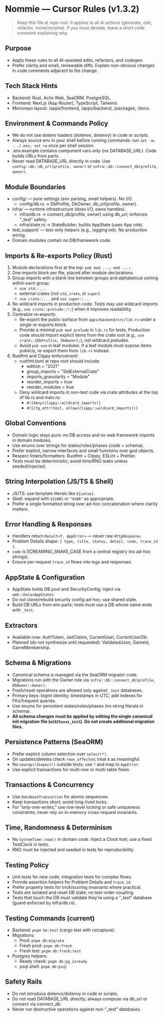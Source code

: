 # Nommie — Cursor Rules (v1.3.2)

> Keep this file at repo root. It applies to all AI actions (generate, edit, refactor, move/rename). If you must deviate, leave a short code comment explaining why.

## Purpose
- Apply these rules to all AI-assisted edits, refactors, and codegen.
- Prefer clarity and small, reviewable diffs. Explain non-obvious changes in code comments adjacent to the change.

## Tech Stack Hints
- Backend: Rust, Actix Web, SeaORM, PostgreSQL.
- Frontend: Next.js (App Router), TypeScript, Tailwind.
- Monorepo layout: /apps/frontend, /apps/backend, /packages, /docs.

## Environment & Commands Policy
- We do not use dotenv loaders (dotenvx, dotenvy) in code or scripts.
- Always source env in your shell before running commands: run `set -a; . ./.env; set +a` once per shell session.
- .env.example contains component vars only (no DATABASE_URL). Code builds URLs from parts.
- Never read DATABASE_URL directly in code. Use `config::db::db_url(profile, owner)` or `infra::db::connect_db(profile, owner)`.

## Module Boundaries
- config/ — pure settings (env parsing, small helpers). No I/O.
  - config/db.rs → DbProfile, DbOwner, db_url(profile, owner).
- infra/ — runtime infrastructure (does I/O, owns handles).
  - infra/db.rs → connect_db(profile, owner) using db_url; enforces “_test” safety.
  - infra/state.rs → StateBuilder; builds AppState (uses App role).
- test_support/ — test-only helpers (e.g., logging init). No production wiring.
- Domain modules contain no DB/framework code.

## Imports & Re-exports Policy (Rust)
1) Module declarations first at the top: `pub mod ...; mod ...;`
2) One imports block per file, placed after module declarations.
3) Group imports with a blank line between groups and alphabetical sorting within each group:
   - `use std::...`
   - external crates (not `std`, `crate`, or `super`)
   - `use crate::...` and `use super::...`
4) No wildcard imports in production code. Tests may use wildcard imports (e.g., `use crate::prelude::*;`) when it improves readability.
5) Centralize re-exports:
   - Re-export the public surface from `apps/backend/src/lib.rs` under a single re-exports block.
   - Provide a minimal `pub mod prelude` in `lib.rs` for tests. Production code should import explicit items from the crate root (e.g., `use crate::{DbProfile, DbOwner};`), not wildcard preludes.
   - Avoid `pub use` in leaf modules. If a leaf module must expose items publicly, re-export them from `lib.rs` instead.
6) Rustfmt and Clippy enforcement:
   - rustfmt.toml at repo root should include:
     - edition = "2021"
     - group_imports = "StdExternalCrate"
     - imports_granularity = "Module"
     - reorder_imports = true
     - reorder_modules = true
   - Deny wildcard imports in non-test code via crate attributes at the top of lib.rs and main.rs:
     - `#![deny(clippy::wildcard_imports)]`
     - `#![cfg_attr(test, allow(clippy::wildcard_imports))]`

## Global Conventions
- Domain logic stays pure: no DB access and no web framework imports in domain modules.
- Use enums over strings for states/roles/phases (code + schema).
- Prefer explicit, narrow interfaces and small functions over god objects.
- Respect linters/formatters: Rustfmt + Clippy, ESLint + Prettier.
- Tests must be deterministic; avoid time/RNG leaks unless seeded/injected.

## String Interpolation (JS/TS & Shell)
- JS/TS: use template literals like `${value}`.
- Shell: expand with `${VAR}` or `"$VAR"` as appropriate.
- Prefer a single formatted string over ad-hoc concatenation where clarity matters.

## Error Handling & Responses
- Handlers return `Result<T, AppError>` — never raw `HttpResponse`.
- Problem Details shape: `{ type, title, status, detail, code, trace_id }`.
- `code` is SCREAMING_SNAKE_CASE from a central registry (no ad-hoc strings).
- Ensure per-request `trace_id` flows into logs and responses.

## AppState & Configuration
- AppState holds DB pool and SecurityConfig; inject via `web::Data<AppState>`.
- Do not clone/rebuild security config ad-hoc; use shared state.
- Build DB URLs from env parts; tests must use a DB whose name ends with `_test`.

## Extractors
- Available now: AuthToken, JwtClaims, CurrentUser, CurrentUserDb.
- Planned (do not synthesize until requested): ValidatedJson<T>, GameId, GameMembership.

## Schema & Migrations
- Canonical schema is managed via the SeaORM migrator crate.
- Migrations run with the Owner role via `infra::db::connect_db(profile, DbOwner::Owner)`.
- Fresh/reset operations are allowed only against `_test` databases.
- Primary keys: bigint identity; timestamps in UTC; add indexes for FKs/frequent queries.
- Use enums for persistent states/roles/phases (no string literals in schema).
- **All schema changes must be applied by editing the single canonical init migration file (`m2025xxxx_init`). Do not create additional migration files.**

## Persistence Patterns (SeaORM)
- Prefer explicit column selection over `select(*)`.
- On updates/deletes check `rows_affected`; treat `0` as meaningful.
- No `unwrap()`/`expect()` outside tests; use `?` and map to `AppError`.
- Use explicit transactions for multi-row or multi-table flows.

## Transactions & Concurrency
- Use `DatabaseTransaction` for atomic sequences.
- Keep transactions short; avoid long-lived locks.
- For “only-one-writes,” use row-level locking or safe uniqueness constraints; never rely on in-memory cross-request invariants.

## Time, Randomness & Determinism
- No `SystemTime::now()` in domain code. Inject a Clock trait; use a fixed TestClock in tests.
- RNG must be injected and seeded in tests for reproducibility.

## Testing Policy
- Unit tests for new code; integration tests for complex flows.
- Provide assertion helpers for Problem Details and `trace_id`.
- Prefer property tests for trick/scoring invariants where practical.
- Tests are isolated and reset DB state; no test-order coupling.
- Tests that touch the DB must validate they’re using a “_test” database (guard enforced by infra/db.rs).

## Testing Commands (current)
- Backend: `pnpm be:test` (cargo test with nocapture).
- Migrations:
  - Prod: `pnpm db:migrate`
  - Fresh prod: `pnpm db:fresh`
  - Fresh test: `pnpm db:fresh:test`
- Postgres helpers:
  - Ready check: `pnpm db:pg_isready`
  - psql shell: `pnpm db:psql`

## Safety Rails
- Do not introduce dotenvx/dotenvy in code or scripts.
- Do not read DATABASE_URL directly; always compose via db_url or connect via connect_db.
- Never run destructive operations against non-“_test” databases.
